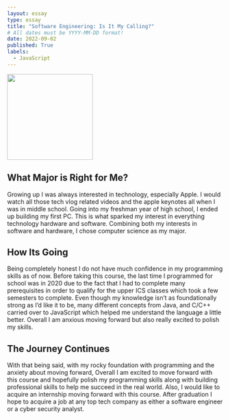 ```yaml
---
layout: essay
type: essay
title: "Software Engineering: Is It My Calling?"
# All dates must be YYYY-MM-DD format!
date: 2022-09-02
published: True
labels:
  - JavaScript
---
```


<img width="200px" class="rounded float-start pe-4" src="../img/SWE.png">

<h2 id="What Major is Right for Me?">What Major is Right for Me?</h2>
Growing up I was always interested in technology, especially Apple. I would watch all those tech vlog related videos and the apple keynotes all when I was in middle school. Going into my freshman year of high school, I ended up building my first PC. This is what sparked my interest in everything technology hardware and software. Combining both my interests in software and hardware, I chose computer science as my major.
<h2 id="WHow Its Going?">How Its Going</h2>
Being completely honest I do not have much confidence in my programming skills as of now. Before taking this course, the last time I programmed for school was in 2020 due to the fact that I had to complete many prerequisites in order to qualify for the upper ICS classes which took a few semesters to complete. Even though my knowledge isn’t as foundationally strong as I’d like it to be, many different concepts from Java, and C/C++ carried over to JavaScript which helped me understand the language a little better. Overall I am anxious moving forward but also really excited to polish my skills.
<h2 id="The Journey Continues">The Journey Continues</h2>
With that being said, with my rocky foundation with programming and the anxiety about moving forward, Overall I am excited to move forward with this course and hopefully polish my programming skills along with building professional skills to help me succeed in the real world. Also, I would like to acquire an internship moving forward with this course. After graduation I hope to acquire a job at any top tech company as either a software engineer or a cyber security analyst.
